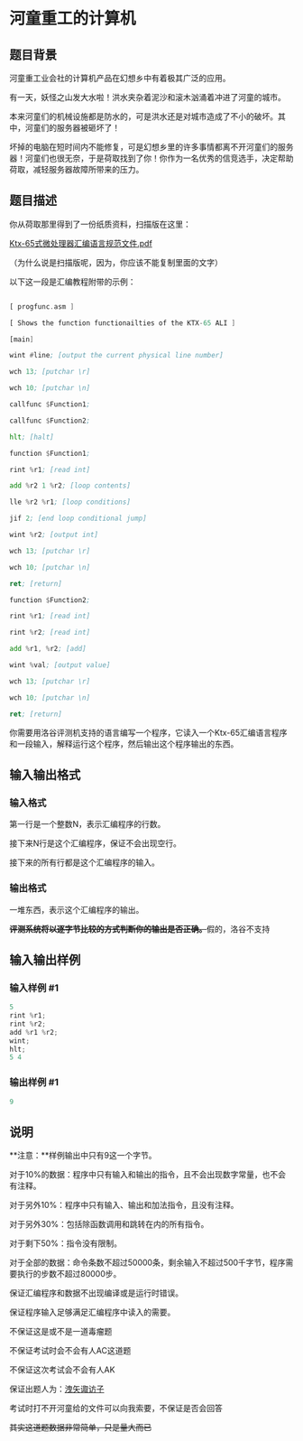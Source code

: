# 河童重工的计算机

## 题目背景

河童重工业会社的计算机产品在幻想乡中有着极其广泛的应用。

有一天，妖怪之山发大水啦！洪水夹杂着泥沙和滚木汹涌着冲进了河童的城市。

本来河童们的机械设施都是防水的，可是洪水还是对城市造成了不小的破坏。其中，河童们的服务器被砸坏了！

坏掉的电脑在短时间内不能修复，可是幻想乡里的许多事情都离不开河童们的服务器！河童们也很无奈，于是荷取找到了你！你作为一名优秀的信竞选手，决定帮助荷取，减轻服务器故障所带来的压力。

## 题目描述

你从荷取那里得到了一份纸质资料，扫描版在这里：

[Ktx-65式微处理器汇编语言规范文件.pdf](https://www.touhou-oi.tk/uploads/Ktx-65%E5%BC%8F%E5%BE%AE%E5%A4%84%E7%90%86%E5%99%A8%E6%B1%87%E7%BC%96%E8%AF%AD%E8%A8%80%E8%A7%84%E8%8C%83%E6%96%87%E4%BB%B6.pdf)

（为什么说是扫描版呢，因为，你应该不能复制里面的文字）

以下这一段是汇编教程附带的示例：

```asm

[ progfunc.asm ]

[ Shows the function functionailties of the KTX-65 ALI ]

[main]

wint #line; [output the current physical line number]

wch 13; [putchar \r]

wch 10; [putchar \n]

callfunc $Function1;

callfunc $Function2;

hlt; [halt]

function $Function1;

rint %r1; [read int]

add %r2 1 %r2; [loop contents]

lle %r2 %r1; [loop conditions]

jif 2; [end loop conditional jump]

wint %r2; [output int]

wch 13; [putchar \r]

wch 10; [putchar \n]

ret; [return]

function $Function2;

rint %r1; [read int]

rint %r2; [read int]

add %r1, %r2; [add]

wint %val; [output value]

wch 13; [putchar \r]

wch 10; [putchar \n]

ret; [return]

```

你需要用洛谷评测机支持的语言编写一个程序，它读入一个Ktx-65汇编语言程序和一段输入，解释运行这个程序，然后输出这个程序输出的东西。

## 输入输出格式

### 输入格式

第一行是一个整数N，表示汇编程序的行数。

接下来N行是这个汇编程序，保证不会出现空行。

接下来的所有行都是这个汇编程序的输入。

### 输出格式

一堆东西，表示这个汇编程序的输出。

~~**评测系统将以逐字节比较的方式判断你的输出是否正确。**~~假的，洛谷不支持

## 输入输出样例

### 输入样例 #1

```cpp
5
rint %r1;
rint %r2;
add %r1 %r2;
wint;
hlt;
5 4
```


### 输出样例 #1

```cpp
9
```


## 说明

**注意：**样例输出中只有9这一个字节。

对于10%的数据：程序中只有输入和输出的指令，且不会出现数字常量，也不会有注释。

对于另外10%：程序中只有输入、输出和加法指令，且没有注释。

对于另外30%：包括除函数调用和跳转在内的所有指令。

对于剩下50%：指令没有限制。

对于全部的数据：命令条数不超过50000条，剩余输入不超过500千字节，程序需要执行的步数不超过80000步。

保证汇编程序和数据不出现编译或是运行时错误。

保证程序输入足够满足汇编程序中读入的需要。

不保证这是或不是一道毒瘤题

不保证考试时会不会有人AC这道题

不保证这次考试会不会有人AK

保证出题人为：[洩矢诹访子](https://www.luogu.org/space/show?uid=53151)

考试时打不开河童给的文件可以向我索要，不保证是否会回答

~~其实这道题数据非常简单，只是量大而已~~

